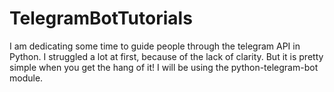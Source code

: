 # TelegramBotTutorials
I am dedicating some time to guide people through the telegram API in Python. I struggled a lot at first, because of the lack of clarity. But it is pretty simple when you get the hang of it! I will be using the python-telegram-bot module.
